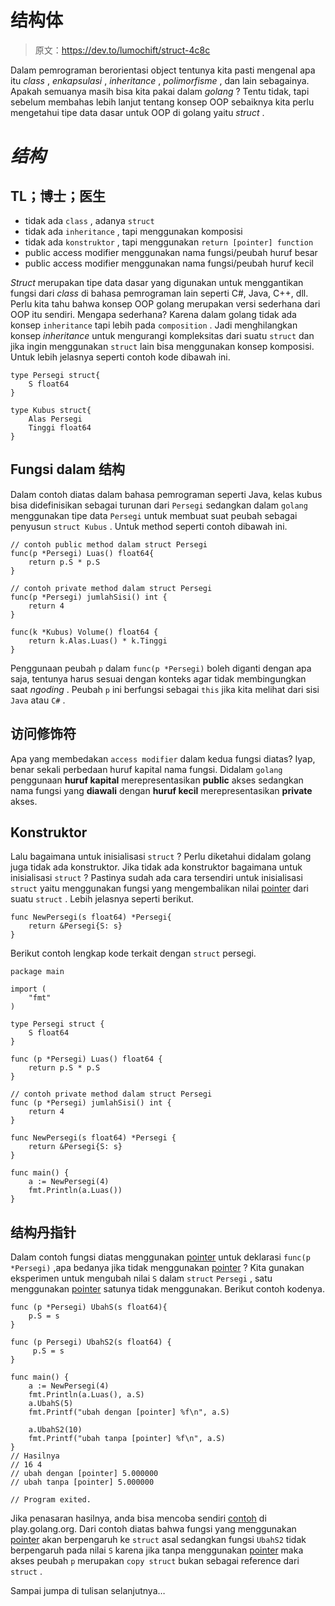 # 结构体

> 原文：<https://dev.to/lumochift/struct-4c8c>

Dalam pemrograman berorientasi object tentunya kita pasti mengenal apa itu *class* , *enkapsulasi* , *inheritance* , *polimorfisme* , dan lain sebagainya. Apakah semuanya masih bisa kita pakai dalam *golang* ? Tentu tidak, tapi sebelum membahas lebih lanjut tentang konsep OOP sebaiknya kita perlu mengetahui tipe data dasar untuk OOP di golang yaitu *struct* .

# *结构*

## TL；博士；医生

*   tidak ada `class` , adanya `struct`
*   tidak ada `inheritance` , tapi menggunakan komposisi
*   tidak ada `konstruktor` , tapi menggunakan `return [pointer] function`
*   public access modifier menggunakan nama fungsi/peubah huruf besar
*   public access modifier menggunakan nama fungsi/peubah huruf kecil

*Struct* merupakan tipe data dasar yang digunakan untuk menggantikan fungsi dari *class* di bahasa pemrograman lain seperti C#, Java, C++, dll. Perlu kita tahu bahwa konsep OOP golang merupakan versi sederhana dari OOP itu sendiri. Mengapa sederhana? Karena dalam golang tidak ada konsep `inheritance` tapi lebih pada `composition` . Jadi menghilangkan konsep *inheritance* untuk mengurangi kompleksitas dari suatu `struct` dan jika ingin menggunakan `struct` lain bisa menggunakan konsep komposisi. Untuk lebih jelasnya seperti contoh kode dibawah ini.

```
type Persegi struct{
    S float64
}

type Kubus struct{
    Alas Persegi
    Tinggi float64
} 
```

## Fungsi dalam 结构

Dalam contoh diatas dalam bahasa pemrograman seperti Java, kelas kubus bisa didefinisikan sebagai turunan dari `Persegi` sedangkan dalam `golang` menggunakan tipe data `Persegi` untuk membuat suat peubah sebagai penyusun `struct Kubus` . Untuk method seperti contoh dibawah ini.

```
// contoh public method dalam struct Persegi
func(p *Persegi) Luas() float64{
    return p.S * p.S
}

// contoh private method dalam struct Persegi
func(p *Persegi) jumlahSisi() int {
    return 4
}

func(k *Kubus) Volume() float64 {
    return k.Alas.Luas() * k.Tinggi
} 
```

Penggunaan peubah `p` dalam `func(p *Persegi)` boleh diganti dengan apa saja, tentunya harus sesuai dengan konteks agar tidak membingungkan saat *ngoding* . Peubah `p` ini berfungsi sebagai `this` jika kita melihat dari sisi `Java` atau `C#` .

## 访问修饰符

Apa yang membedakan `access modifier` dalam kedua fungsi diatas? Iyap, benar sekali perbedaan huruf kapital nama fungsi. Didalam `golang` penggunaan **huruf kapital** merepresentasikan **public** akses sedangkan nama fungsi yang **diawali** dengan **huruf kecil** merepresentasikan **private** akses.

## Konstruktor

Lalu bagaimana untuk inisialisasi `struct` ? Perlu diketahui didalam golang juga tidak ada konstruktor. Jika tidak ada konstruktor bagaimana untuk inisialisasi `struct` ? Pastinya sudah ada cara tersendiri untuk inisialisasi `struct` yaitu menggunakan fungsi yang mengembalikan nilai [pointer](https://dev.to/h4ckm03d/pointer-4nin-temp-slug-4199032) dari suatu `struct` . Lebih jelasnya seperti berikut.

```
func NewPersegi(s float64) *Persegi{
    return &Persegi{S: s}
} 
```

Berikut contoh lengkap kode terkait dengan `struct` persegi.

```
package main

import (
    "fmt"
)

type Persegi struct {
    S float64
}

func (p *Persegi) Luas() float64 {
    return p.S * p.S
}

// contoh private method dalam struct Persegi
func (p *Persegi) jumlahSisi() int {
    return 4
}

func NewPersegi(s float64) *Persegi {
    return &Persegi{S: s}
}

func main() {
    a := NewPersegi(4)
    fmt.Println(a.Luas())
} 
```

## 结构丹指针

Dalam contoh fungsi diatas menggunakan [pointer](https://dev.to/h4ckm03d/pointer-4nin-temp-slug-4199032) untuk deklarasi `func(p *Persegi)` ,apa bedanya jika tidak menggunakan [pointer](https://dev.to/h4ckm03d/pointer-4nin-temp-slug-4199032) ? Kita gunakan eksperimen untuk mengubah nilai `S` dalam `struct` `Persegi` , satu menggunakan [pointer](https://dev.to/h4ckm03d/pointer-4nin-temp-slug-4199032) satunya tidak menggunakan. Berikut contoh kodenya.

```
func (p *Persegi) UbahS(s float64){
    p.S = s
}

func (p Persegi) UbahS2(s float64) {
     p.S = s
}

func main() {
    a := NewPersegi(4)
    fmt.Println(a.Luas(), a.S)
    a.UbahS(5)
    fmt.Printf("ubah dengan [pointer] %f\n", a.S)

    a.UbahS2(10)
    fmt.Printf("ubah tanpa [pointer] %f\n", a.S)
}
// Hasilnya
// 16 4
// ubah dengan [pointer] 5.000000
// ubah tanpa [pointer] 5.000000

// Program exited. 
```

Jika penasaran hasilnya, anda bisa mencoba sendiri [contoh](https://play.golang.org/p/0UKYzn6R_A) di play.golang.org. Dari contoh diatas bahwa fungsi yang menggunakan [pointer](https://dev.to/h4ckm03d/pointer-4nin-temp-slug-4199032) akan berpengaruh ke `struct` asal sedangkan fungsi `UbahS2` tidak berpengaruh pada nilai `S` karena jika tanpa menggunakan [pointer](https://dev.to/h4ckm03d/pointer-4nin-temp-slug-4199032) maka akses peubah `p` merupakan `copy struct` bukan sebagai reference dari `struct` .

Sampai jumpa di tulisan selanjutnya…